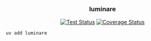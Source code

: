 <div align="Center">

###  luminare

[![Test Status](https://github.com/andycasey/luminare/actions/workflows/ci.yml/badge.svg)](https://github.com/andycasey/luminare/actions/workflows/ci.yml)
[![Coverage Status](https://coveralls.io/repos/github/andycasey/luminare/badge.svg?branch=main&service=github)](https://coveralls.io/github/andycasey/luminare?branch=main)

</div>

```
uv add luminare
```



